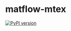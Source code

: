 # matflow-mtex

[![PyPI version](https://img.shields.io/pypi/v/matflow_mtex.svg)](https://pypi.python.org/pypi/matflow_mtex)
